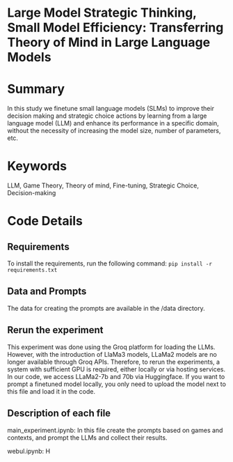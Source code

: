 # Large Model Strategic Thinking, Small Model Efficiency: Transferring Theory of Mind in Large Language Models

# Summary
In this study we finetune small language models (SLMs) to improve their decision making and strategic choice actions by learning from a large language model (LLM) and enhance its performance in a specific domain, without the necessity of increasing the model size, number of parameters, etc.

# Keywords
LLM, Game Theory, Theory of mind, Fine-tuning, Strategic Choice, Decision-making

# Code Details
## Requirements
To install the requirements, run the following command:
```pip install -r requirements.txt```

## Data and Prompts
The data for creating the prompts are available in the /data directory.

## Rerun the experiment
This experiment was done using the Groq platform for loading the LLMs. However, with the introduction of LlaMa3 models, LLaMa2 models are no longer available through Groq APIs. Therefore, to rerun the experiments, a system with sufficient GPU is required, either locally or via hosting services. In our code, we access LLaMa2-7b and 70b via Huggingface. 
If you want to prompt a finetuned model locally, you only need to upload the model next to this file and load it in the code. 

## Description of each file
main_experiment.ipynb: In this file create the prompts based on games and contexts, and prompt the LLMs and collect their results.

webul.ipynb: H


